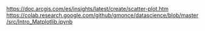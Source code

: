 https://doc.arcgis.com/es/insights/latest/create/scatter-plot.htm
https://colab.research.google.com/github/gmonce/datascience/blob/master/src/Intro_Matplotlib.ipynb
